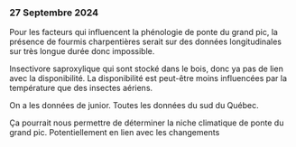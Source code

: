 ### 27 Septembre 2024
Pour les facteurs qui influencent la phénologie de ponte du grand pic, la présence de fourmis charpentières serait sur des données longitudinales sur très longue durée donc impossible.

Insectivore saproxylique qui sont stocké dans le bois, donc ya pas de lien avec la disponibilité. La disponibilité est peut-être moins influencées par la température que des insectes aériens.

On a les données de junior.
Toutes les données du sud du Québec. 

Ça pourrait nous permettre de déterminer la niche climatique de ponte du grand pic. Potentiellement en lien avec les changements 
